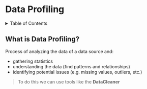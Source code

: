 # Data Profiling <!-- omit in toc -->

<details>
<summary>Table of Contents</summary>

- [What is Data Profiling?](#what-is-data-profiling)

</details>

## What is Data Profiling?

Process of analyzing the data of a data source and:
- gathering statistics
- understanding the data (find patterns and relationships)
- identifying potential issues (e.g. missing values, outliers, etc.)

> To do this we can use tools like the **DataCleaner**